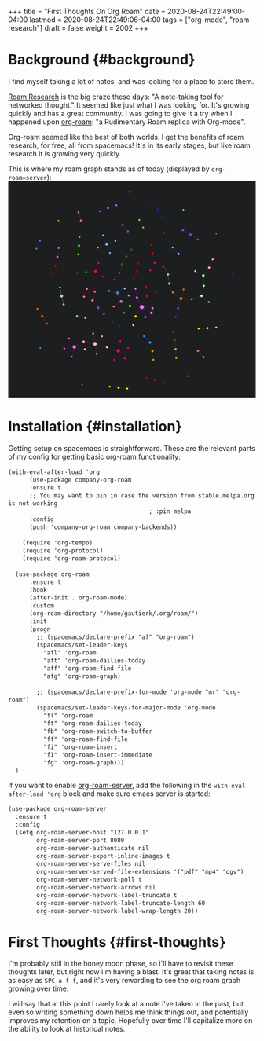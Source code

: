 +++
title = "First Thoughts On Org Roam"
date = 2020-08-24T22:49:00-04:00
lastmod = 2020-08-24T22:49:06-04:00
tags = ["org-mode", "roam-research"]
draft = false
weight = 2002
+++

# Background {#background}

I find myself taking a lot of notes, and was looking for a place to store them.

[Roam Research](https://roamresearch.com/) is the big craze these days: "A note-taking tool for networked thought." It seemed like just what I was looking for. It's growing quickly and has a great community. I was going to give it a try when I happened upon [org-roam](https://github.com/org-roam/org-roam): "a Rudimentary Roam replica with Org-mode".

Org-roam seemed like the best of both worlds. I get the benefits of roam research, for free, all from spacemacs! It's in its early stages, but like roam research it is growing very quickly.

This is where my roam graph stands as of today (displayed by `org-roam=server`):
![](org-roam-graph-08-24.png)


# Installation {#installation}

Getting setup on spacemacs is straightforward. These are the relevant parts of my config for getting basic org-roam functionality:

```elisp
(with-eval-after-load 'org
      (use-package company-org-roam
      :ensure t
      ;; You may want to pin in case the version from stable.melpa.org is not working
                                        ; :pin melpa
      :config
      (push 'company-org-roam company-backends))

    (require 'org-tempo)
    (require 'org-protocol)
    (require 'org-roam-protocol)

  (use-package org-roam
      :ensure t
      :hook
      (after-init . org-roam-mode)
      :custom
      (org-roam-directory "/home/gautierk/.org/roam/")
      :init
      (progn
        ;; (spacemacs/declare-prefix "af" "org-roam")
        (spacemacs/set-leader-keys
          "afl" 'org-roam
          "aft" 'org-roam-dailies-today
          "aff" 'org-roam-find-file
          "afg" 'org-roam-graph)

        ;; (spacemacs/declare-prefix-for-mode 'org-mode "mr" "org-roam")
        (spacemacs/set-leader-keys-for-major-mode 'org-mode
          "fl" 'org-roam
          "ft" 'org-roam-dailies-today
          "fb" 'org-roam-switch-to-buffer
          "ff" 'org-roam-find-file
          "fi" 'org-roam-insert
          "fI" 'org-roam-insert-immediate
          "fg" 'org-roam-graph)))
  )
```

If you want to enable [org-roam-server](https://github.com/org-roam/org-roam-server), add the following in the `with-eval-after-load 'org` block and make sure emacs server is started:

```elisp
(use-package org-roam-server
  :ensure t
  :config
  (setq org-roam-server-host "127.0.0.1"
        org-roam-server-port 8080
        org-roam-server-authenticate nil
        org-roam-server-export-inline-images t
        org-roam-server-serve-files nil
        org-roam-server-served-file-extensions '("pdf" "mp4" "ogv")
        org-roam-server-network-poll t
        org-roam-server-network-arrows nil
        org-roam-server-network-label-truncate t
        org-roam-server-network-label-truncate-length 60
        org-roam-server-network-label-wrap-length 20))
```


# First Thoughts {#first-thoughts}

I'm probably still in the honey moon phase, so i'll have to revisit these thoughts later, but right now i'm having a blast. It's great that taking notes is as easy as `SPC a f f`, and it's very rewarding to see the org roam graph growing over time.

I will say that at this point I rarely look at a note i've taken in the past, but even so writing something down helps me think things out, and potentially improves my retention on a topic. Hopefully over time I'll capitalize more on the ability to look at historical notes.
